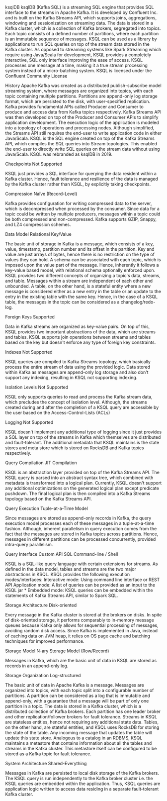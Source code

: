 ksqlDB 
ksqlDB (Kafka SQL) is a streaming SQL engine that provides SQL interface to the streams in Apache Kafka. It is developed by Confluent Inc. and is built on the Kafka Streams API, which supports joins, aggregations, windowing and sessionization on streaming data. The data is stored in a Kafka cluster, which is a collection of Kafka brokers, segregated into topics. Each topic consists of a defined number of partitions, where each partition is an immutable sequence of messages. KSQL can be used as a library by applications to run SQL queries on top of the stream data stored in the Kafka cluster. As opposed to streaming systems like Spark Streaming which require using Java/Scala for development, KSQL provides a completely interactive, SQL only interface improving the ease of access. KSQL processes one message at a time, making it a true stream processing system instead of a micro-batching system. KSQL is licensed under the Confluent Community License


History 
Apache Kafka was created as a distributed publish-subscribe model streaming system, where messages are organized into topics, with each topic containing multiple partitions. Partitions are append-only log storage format, which are persisted to the disk, with user-specified replication. Kafka provides fundamental APIs called Producer and Consumer to produce and access data from Kafka topics respectively. Kafka Streams API was then developed on top of the Producer and Consumer APIs to simplify application development. The execution logic of the application is modeled into a topology of operations and processing nodes. Although simplified, the Streams API still requires the end-user to write application code in either Java/Scala. KSQL is the SQL engine created on top of the Kafka Streams API, which compiles the SQL queries into Stream topologies. This enabled the end-user to directly write SQL queries on the stream data without using Java/Scala. KSQL was rebranded as ksqlDB in 2019.


Checkpoints 
Not Supported

KSQL just provides a SQL interface for querying the data resident within a Kafka cluster. Hence, fault tolerance and resilience of the data is managed by the Kafka cluster rather than KSQL, by explicitly taking checkpoints.


Compression 
Naïve (Record-Level)

Kafka provides configuration for writing compressed data to the server, which is decompressed when processed by the consumer. Since data for a topic could be written by multiple producers, messages within a topic could be both compressed and non-compressed. Kafka supports GZIP, Snappy, and LZ4 compression schemes.


Data Model 
Relational Key/Value

The basic unit of storage in Kafka is a message, which consists of a key, value, timestamp, partition number and its offset in the partition. Key and value are just arrays of bytes, hence there is no restriction on the type of values they can hold. A schema can be associated with each topic, which is imposed upon the value part of the message. Hence, inherently it follows a key-value based model, with relational schema optionally enforced upon. KSQL provides two different concepts of organizing a topic's data, streams, and table. Messages within a stream are independent of each other and unbounded. A table, on the other hand, is a stateful entity where a new message is considered either as a new entry in the table or an update to the entry in the existing table with the same key. Hence, in the case of a KSQL table, the messages in the topic can be considered as a changelog/redo-log.


Foreign Keys 
Supported

Data in Kafka streams are organized as key-value pairs. On top of this, KSQL provides two important abstractions of the data, which are streams and tables. KSQL supports join operations between streams and tables based on the key but doesn't enforce any type of foreign key constraints.


Indexes 
Not Supported

KSQL queries are compiled to Kafka Streams topology, which basically process the entire stream of data using the provided logic. Data stored within Kafka as messages are append-only log storage and also don't support any indexing, resulting in KSQL not supporting indexing.


Isolation Levels 
Not Supported

KSQL only supports queries to read and process the Kafka stream data, which precludes the concept of isolation level. Although, the streams created during and after the completion of a KSQL query are accessible by the user based on the Access-Control-Lists (ACLs)


Logging 
Not Supported

KSQL doesn't implement any additional type of logging since it just provides a SQL layer on top of the streams in Kafka which themselves are distributed and fault-tolerant. The additional metadata that KSQL maintains is the state stores and meta store which is stored on RocksDB and Kafka topics respectively.


Query Compilation 
JIT Compilation

KSQL is an abstraction layer provided on top of the Kafka Streams API. The KSQL query is parsed into an abstract syntax tree, which combined with metadata is transformed into a logical plan. Currently, KSQL doesn't support any additional optimizations on the generated logical plan except predicate pushdown. The final logical plan is then compiled into a Kafka Streams topology based on the Kafka Streams API.


Query Execution 
Tuple-at-a-Time Model

Since messages are stored as append-only records in Kafka, the query execution model processes each of these messages in a tuple-at-a-time fashion. Although, inherent parallelism in query execution comes from the fact that the messages are stored in Kafka topics across partitions. Hence, messages in different partitions can be processed concurrently, provided intra-query parallelism.


Query Interface 
Custom API SQL Command-line / Shell

KSQL is a SQL-like query language with certain extensions for streams. As defined in the data model, tables and streams are the two major abstractions in KSQL. KSQL provides the following execution modes/interfaces: Interactive mode: Using command line interface or REST API Application mode: A list of queries can be provided as an input to the KSQL jar * Embedded mode: KSQL queries can be embedded within the statements of Kafka Streams API, similar to Spark SQL.


Storage Architecture 
Disk-oriented

Every message in the Kafka cluster is stored at the brokers on disks. In spite of disk-oriented storage, it performs comparably to in-memory message queues because Kafka only allows for sequential processing of messages, avoiding random disk access. Since Kafka is implemented in Java, instead of caching data on JVM heap, it relies on OS page cache and batching techniques for improved performance.


Storage Model 
N-ary Storage Model (Row/Record)

Messages in Kafka, which are the basic unit of data in KSQL are stored as records in an append-only log.


Storage Organization 
Log-structured

The basic unit of data in Apache Kafka is a message. Messages are organized into topics, with each topic split into a configurable number of partitions. A partition can be considered as a log that is immutable and append-only, with a guarantee that a message will be part of only one partition in a topic. The data is stored in a Kafka cluster, which is a distributed collection of Kafka brokers. Each partition has one leader broker and other replication/follower brokers for fault tolerance. Streams in KSQL are stateless entities, hence not requiring any additional state data. Tables, on the other hand, are stateful entities, and KSQL uses RocksDB for storing the state of the table. Any incoming message that updates the table will update this state store. Analogous to a catalog in an RDBMS, KSQL maintains a metastore that contains information about all the tables and streams in the Kafka cluster. This metastore itself can be configured to be stored as a Kafka topic for fault tolerance.


System Architecture 
Shared-Everything

Messages in Kafka are persisted to local disk storage of the Kafka brokers. The KSQL query is run independently to the Kafka broker cluster i.e. the KSQL queries are embedded within the application. Thus, KSQL queries are application logic written to access data residing in a separate fault-tolerant Kafka cluster.